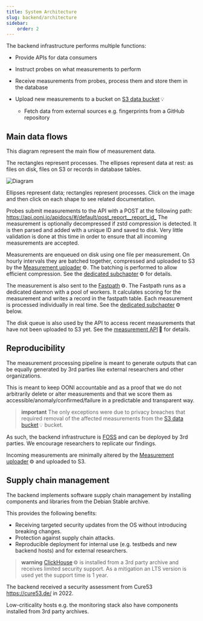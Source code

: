 ```yaml
---
title: System Architecture
slug: backend/architecture
sidebar:
    order: 2
---
```


The backend infrastructure performs multiple functions:

  * Provide APIs for data consumers

  * Instruct probes on what measurements to perform

  * Receive measurements from probes, process them and store them in the database

* Upload new measurements to a bucket on [S3 data bucket](#s3-data-bucket)&thinsp;💡

  * Fetch data from external sources e.g. fingerprints from a GitHub repository

## Main data flows
  This diagram represent the main flow of measurement data.

  The rectangles represent processes. The ellipses represent data at rest:
  as files on disk, files on S3 or records in database tables.

  ![Diagram](https://kroki.io/blockdiag/svg/eNrFlD1PwzAQhvf-CstdSTOwFYEEKkgMSJUQU4Uqf5wbU8c2_kCVEP-d2E3SlrZjQzbfG_t9fL47qgxbc0lW6HuEOAgSVVj6ilhAt8iZqDlwajY3IzR3hoJHC2aUcY2Ix0JA8-ErVDkQKVKFYP20LFcyVJFOmKlLY7QsKWFr0LzghsUadCBBGl1SZWhZE6k7fXmgT2o-ttkTvzf2jxvb-ILbB0j2QmQZv16jD2-0wmjR4YNS0nq4IF92LIRULWSisMYHRvSgHK1nCzF72KYCBfof6QiEKuhJBPHBklANDtMZ7_Nw6dfoM0KEQVGSbbG1zRhvTSkTDg6fKOYLYtRAfHSQYkXsEDLQU5urgYG6J0oQ_YAp7hC-nz9Pt2vkwX1J1vRXFnagaXVUXv3el91V253d_MDpvmfP3y-Q_rA-Vzm0GzSn3Q4fuN3RDYVj8aBZj7v3vMdJ1D9__fwCHdgDSg==)

<!--
  blockdiag {
    default_shape = roundedbox;
    Probes [color = "#ffeeee", href = "@@probes"];
    Explorer [color = "#eeeeff"];
    "S3 jsonl" [shape = ellipse, href = "@@jsonl-files"];
    "S3 postcan" [shape = ellipse, href = "@@postcans"];
    "DB jsonl tbl" [shape = ellipse, href = "@@jsonl-table"];
    "DB fastpath tbl" [shape = ellipse, href = "@@fastpath-table"];
    "disk queue" [shape = ellipse, href = "@@disk-queue"];
    "Uploader" [color = "#eeeeff", href = "@@measurement-uploader"];
    "Fastpath" [color = "#eeeeff", href = "@@fastpath"];

    Probes -> "API: Probe services" -> "Fastpath" -> "DB fastpath tbl" -> "API: Measurements" -> "Explorer";
    "API: Probe services" -> "disk queue" -> "API: uploader" -> "S3 jsonl" -> "API: Measurements";
    "Uploader" -> "S3 postcan";
    "Uploader" -> "DB jsonl tbl";
    "DB jsonl tbl" -> "API: Measurements";
    "disk queue" -> "API: Measurements";
  }
-->

Ellipses represent data; rectangles represent processes. Click on the
image and then click on each shape to see related documentation.

Probes submit measurements to the API with a POST at the following path:
<https://api.ooni.io/apidocs/#/default/post_report__report_id_> The
measurement is optionally decompressed if zstd compression is detected.
It is then parsed and added with a unique ID and saved to disk. Very
little validation is done at this time in order to ensure that all
incoming measurements are accepted.

Measurements are enqueued on disk using one file per measurement. On
hourly intervals they are batched together, compressed and uploaded to
S3 by the [Measurement uploader](#measurement-uploader)&thinsp;⚙. The batching is
performed to allow efficient compression. See the
[dedicated subchapter](#measurement-uploader)&thinsp;⚙ for details.

The measurement is also sent to the [Fastpath](#fastpath)&thinsp;⚙. The
Fastpath runs as a dedicated daemon with a pool of workers. It
calculates scoring for the measurement and writes a record in the
fastpath table. Each measurement is processed individually in real time.
See the [dedicated subchapter](#fastpath)&thinsp;⚙ below.

The disk queue is also used by the API to access recent measurements
that have not been uploaded to S3 yet. See the
[measurement API](#getting-measurement-bodies)&thinsp;🐝 for details.


## Reproducibility
The measurement processing pipeline is meant to generate outputs that
can be equally generated by 3rd parties like external researchers and
other organizations.

This is meant to keep OONI accountable and as a proof that we do not
arbitrarily delete or alter measurements and that we score them as
accessible/anomaly/confirmed/failure in a predictable and transparent
way.

> **important**
> The only exceptions were due to privacy breaches that required removal
> of the affected measurements from the [S3 data bucket](#s3-data-bucket)&thinsp;💡
> bucket.

  As such, the backend infrastructure is
  [FOSS](https://en.wikipedia.org/wiki/Free_and_open-source_software) and
  can be deployed by 3rd parties. We encourage researchers to replicate
  our findings.

  Incoming measurements are minimally altered by the
  [Measurement uploader](#measurement-uploader)&thinsp;⚙ and uploaded to S3.


## Supply chain management

The backend implements software supply chain management by installing components and libraries from the Debian Stable archive.

This provides the following benefits:

 * Receiving targeted security updates from the OS without introducing breaking changes.
 * Protection against supply chain attacks.
 * Reproducible deployment for internal use (e.g. testbeds and new backend hosts) and for external researchers.

> **warning**
> [ClickHouse](#clickhouse)&thinsp;⚙ is installed from a 3rd party archive and receives limited security support. As a mitigation an LTS version is used yet the support time is 1 year.

The backend received a security assessment from Cure53 <https://cure53.de/> in 2022.

Low-criticality hosts e.g. the monitoring stack also have components installed from 3rd party archives.